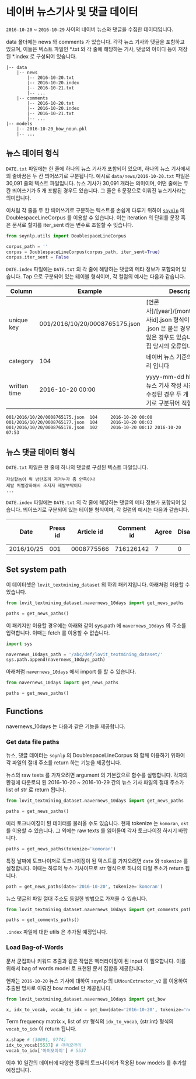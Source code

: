 # 네이버 뉴스기사 및 댓글 데이터

`2016-10-20` ~ `2016-10-29` 사이의 네이버 뉴스와 댓글을 수집한 데이터입니다.

data 폴더에는 news 와 comments 가 있습니다. 각각 뉴스 기사와 댓글을 포함하고 있으며, 이들은 텍스트 파일인 \*.txt 와 각 줄에 해당하는 기사, 댓글의 아이디 등이 저장된 \*.index 로 구성되어 있습니다.

```
|-- data
    |-- news
        |-- 2016-10-20.txt
        |-- 2016-10-20.index
        |-- 2016-10-21.txt
        |-- ...
    |-- comments
        |-- 2016-10-20.txt
        |-- 2016-10-20.index
        |-- 2016-10-21.txt
        |-- ...
|-- models
    |-- 2016-10-20_bow_noun.pkl
    |-- ...
```

## 뉴스 데이터 형식

`DATE.txt` 파일에는 한 줄에 하나의 뉴스 기사가 포함되어 있으며, 하나의 뉴스 기사에서의 줄바꿈은 두 칸 띄어쓰기로 구분됩니다. 예시로 `data/news/2016-10-20.txt` 파일은 30,091 줄의 텍스트 파일입니다. 뉴스 기사가 30,091 개라는 의미이며, 어떤 줄에는 두 칸 띄어쓰기가 5 개 포함된 경우도 있습니다. 그 줄은 6 문장으로 이뤄진 뉴스기사라는 의미입니다.

이처럼 각 줄을 두 칸 띄어쓰기로 구분하는 텍스트를 손쉽게 다루기 위하여 [`soynlp`](https://github.com/lovit/soynlp/) 의 DoublespaceLineCorpus 를 이용할 수 있습니다. 이는 iteration 의 단위를 문장 혹은 문서로 할지를 iter_sent 라는 변수로 조절할 수 잇습니다.

```python
from soynlp.utils import DoublespaceLineCorpus

corpus_path = ''
corpus = DoublespaceLineCorpus(corpus_path, iter_sent=True)
corpus.iter_sent = False
```

`DATE.index` 파일에는 `DATE.txt` 의 각 줄에 해당하는 댓글의 메타 정보가 포함되어 있습니다. Tap 으로 구분되어 있는 테이블 형식이며, 각 컬럼의 예시는 다음과 같습니다.

| Column | Example | Description |
| --- | --- | --- |
| unique key | 001/2016/10/20/0008765175.json | [언론사]/[year]/[month]/[date]/[기사id].json 형식이며,<br>.json 은 붙은 경우도 있고 붙지 않은 경우도 있습니다. 데이터 수집 당시의 오류입니다|
| category | 104 | 네이버 뉴스 기준의 뉴스 카테고리 입니다 |
| written time | 2016-10-20 00:00 | yyyy-mm-dd hh-MM 형식의 뉴스 기사 작성 시간이며,<br>수정된 경우 두 개 이상이 띄어쓰기로 구분뒤어 적힙니다|

```
001/2016/10/20/0008765175.json  104     2016-10-20 00:00
001/2016/10/20/0008765177.json  104     2016-10-20 00:03
001/2016/10/20/0008765178.json  102     2016-10-20 00:12 2016-10-20 07:53
```

## 뉴스 댓글 데이터 형식

`DATE.txt` 파일은 한 줄에 하나의 댓글로 구성된 텍스트 파일입니다.

```
자살할놈이 뭐 방탄조끼 저거누가 좀 안죽이나
제발 처벌강화해서 조지자 제발부탁이다
...
```

`DATE.index` 파일에는 `DATE.txt` 의 각 줄에 해당하는 댓글의 메타 정보가 포함되어 있습니다. 띄어쓰기로 구분되어 있는 테이블 형식이며, 각 컬럼의 예시는 다음과 같습니다.

| Date | Press id | Article id | Comment id | Agree | Disagree | User id (hash) |
| --- | --- | --- | --- | --- | --- | --- |
| 2016/10/25 | 001 | 0008775566 | 716126142 | 7 | 0 | 3w9r0 |

## Set system path

이 데이터셋은 `lovit_textmining_dataset` 의 하위 패키지입니다. 아래처럼 이용할 수 있습니다.

```python
from lovit_textmining_dataset.navernews_10days import get_news_paths

paths = get_news_paths()
```

이 패키지만 이용할 경우에는 아래와 같이 sys.path 에 `navernews_10days` 의 주소를 입력합니다. 이때는 fetch 를 이용할 수 없습니다.

```python
import sys

navernews_10days_path = '/abc/def/lovit_textmining_dataset/'
sys.path.append(navernews_10days_path)
```

아래처럼 `navernews_10days` 에서 import 를 할 수 있습니다.

```python
from navernews_10days import get_news_paths

paths = get_news_paths()
```

## Functions

navernews_10days 는 다음과 같은 기능을 제공합니다.

### Get data file paths

뉴스, 댓글 데이터는 `soynlp` 의 DoublespaceLineCorpus 와 함께 이용하기 위하여 각 파일의 절대 주소를 return 하는 기능을 제공합니다.

뉴스의 raw texts 를 가져오려면 argument 의 기본값으로 함수를 실행합니다. 각자의 환경에 다운로듸 된 2016-10-20 ~ 2016-10-29 간의 뉴스 기사 파일의 절대 주소가 list of str 로 return 됩니다.

```python
from lovit_textmining_dataset.navernews_10days import get_news_paths

paths = get_news_paths()
```

미리 토크나이징이 된 데이터를 불러올 수도 있습니다. 현재 tokenize 는 `komoran`, `okt` 를 이용할 수 있습니다. 그 외에는 raw texts 를 읽어들여 각자 토크나이징 하시기 바랍니다.

```python
paths = get_news_paths(tokenize='komoran')
```

특정 날짜에 토크나이저로 토크나이징이 된 텍스트를 가져오려면 `date` 와 `tokenize` 를 설정합니다. 이때는 하루의 뉴스 기사이므로 str 형식으로 하나의 파일 주소가 return 됩니다.

```python
path = get_news_paths(date='2016-10-20', tokenize='komoran')
```

뉴스 댓글의 파일 절대 주소도 동일한 방법으로 가져올 수 있습니다.

```python
from lovit_textmining_dataset.navernews_10days import get_comments_paths

paths = get_comments_paths()
```

`.index` 파일에 대한 utils 은 추가될 예정입니다.

### Load Bag-of-Words

문서 군집화나 키워드 추출과 같은 작업은 벡터라이징이 된 input 이 필요합니다. 이를 위해서 bag of words model 로 표현된 문서 집합을 제공합니다.

현재는 `2016-10-20` 뉴스 기사에 대하여 `soynlp` 의 `LRNounExtractor_v2` 를 이용하여 추출된 명사로 이뤄진 bow model 만 제공됩니다.

```python
from lovit_textmining_dataset.navernews_10days import get_bow

x, idx_to_vocab, vocab_to_idx = get_bow(date='2016-10-20', tokenize='noun')
```

Term frequency matrix `x`, list of str 형식의 `idx_to_vocab`, {str:int} 형식의 `vocab_to_idx` 이 return 됩니다.

```python
x.shape # (30091, 9774)
idx_to_vocab[5537] # 아이오아이
vocab_to_idx['아이오아이'] # 5537
```

이후 10 일간의 데이터에 다양한 종류의 토크나이저가 적용된 bow models 를 추가할 예정입니다.
